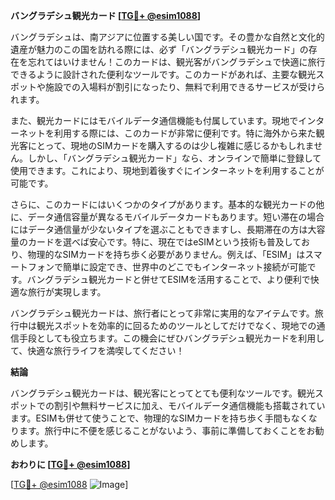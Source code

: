 **バングラデシュ観光カード [[TG💪+ @esim1088](https://t.me/s/esim1088)]**

バングラデシュは、南アジアに位置する美しい国です。その豊かな自然と文化的遺産が魅力のこの国を訪れる際には、必ず「バングラデシュ観光カード」の存在を忘れてはいけません！このカードは、観光客がバングラデシュで快適に旅行できるように設計された便利なツールです。このカードがあれば、主要な観光スポットや施設での入場料が割引になったり、無料で利用できるサービスが受けられます。

また、観光カードにはモバイルデータ通信機能も付属しています。現地でインターネットを利用する際には、このカードが非常に便利です。特に海外から来た観光客にとって、現地のSIMカードを購入するのは少し複雑に感じるかもしれません。しかし、「バングラデシュ観光カード」なら、オンラインで簡単に登録して使用できます。これにより、現地到着後すぐにインターネットを利用することが可能です。

さらに、このカードにはいくつかのタイプがあります。基本的な観光カードの他に、データ通信容量が異なるモバイルデータカードもあります。短い滞在の場合にはデータ通信量が少ないタイプを選ぶこともできますし、長期滞在の方は大容量のカードを選べば安心です。特に、現在ではeSIMという技術も普及しており、物理的なSIMカードを持ち歩く必要がありません。例えば、「ESIM」はスマートフォンで簡単に設定でき、世界中のどこでもインターネット接続が可能です。バングラデシュ観光カードと併せてESIMを活用することで、より便利で快適な旅行が実現します。

バングラデシュ観光カードは、旅行者にとって非常に実用的なアイテムです。旅行中は観光スポットを効率的に回るためのツールとしてだけでなく、現地での通信手段としても役立ちます。この機会にぜひバングラデシュ観光カードを利用して、快適な旅行ライフを満喫してください！

**結論**

バングラデシュ観光カードは、観光客にとってとても便利なツールです。観光スポットでの割引や無料サービスに加え、モバイルデータ通信機能も搭載されています。ESIMも併せて使うことで、物理的なSIMカードを持ち歩く手間もなくなります。旅行中に不便を感じることがないよう、事前に準備しておくことをお勧めします。

**おわりに [[TG💪+ @esim1088](https://t.me/s/esim1088)]**

[[TG💪+ @esim1088](https://t.me/s/esim1088) ![Image](https://i.postimg.cc/Y0z9fWf4/image.png)]